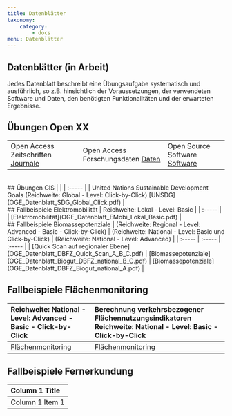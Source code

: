 ```yaml
---
title: Datenblätter
taxonomy:
    category:
        - docs
menu: Datenblätter
---
```


## Datenblätter (in Arbeit)

Jedes Datenblatt beschreibt eine Übungsaufgabe systematisch und ausführlich, so z.B. hinsichtlich der Voraussetzungen, der verwendeten Software und Daten, den benötigten Funktionalitäten und der erwarteten Ergebnisse.

## Übungen Open XX  
|  |  |  |
|  :-----          |  :-----          |  :-----          |
|  Open Access Zeitschriften [Journale](OGE_Datenblatt_OpenXX_Journale.pdf) | Open Access Forschungsdaten [Daten](OGE_Datenblatt_OpenXX_Repositories.pdf) | Open Source Software [Software](OGE_Datenblatt_OpenXX_DesktopGIS.pdf) |
<br>
## Übungen GIS
|  |
|  :-----          |
|  United Nations Sustainable Development Goals (Reichweite: Global - Level: Click-by-Click) [UNSDG](OGE_Datenblatt_SDG_Global_Click.pdf) |
<br>
## Fallbeispiele Elektromobilität
|  Reichweite: Lokal - Level: Basic  |
|  :-----          |
|   [Elektromobilität](OGE_Datenblatt_EMobi_Lokal_Basic.pdf) |
<br>
## Fallbeispiele Biomassepotenziale
|  (Reichweite: Regional - Level: Advanced - Basic - Click-by-Click)  |  (Reichweite: National - Level: Basic und Click-by-Click) |  (Reichweite: National - Level: Advanced)  |
|  :-----          |  :-----          |  :-----          |
|  [Quick Scan auf regionaler Ebene](OGE_Datenblatt_DBFZ_Quick_Scan_A_B_C.pdf) |  [Biomassepotenziale](OGE_Datenblatt_Biogut_DBFZ_national_B_C.pdf) |  [Biomassepotenziale](OGE_Datenblatt_DBFZ_Biogut_national_A.pdf) |

## Fallbeispiele Flächenmonitoring
|  Reichweite: National - Level: Advanced - Basic - Click-by-Click  |  Berechnung verkehrsbezogener Flächennutzungsindikatoren Reichweite: National - Level: Basic - Click-by-Click  |
|  :-----          |  :-----          |
|   [Flächenmonitoring](OGE_Datenblatt_FM_dichte_vg.pdf) |  [Flächenmonitoring](OGE_Datenblatt_FM_verkehrsindikatoren.pdf) |

## Fallbeispiele Fernerkundung
|  Column 1 Title  |
|  :-----          |
|  Column 1 Item 1 |
